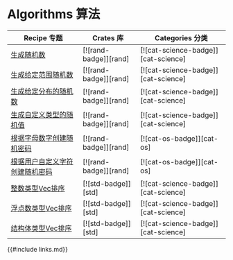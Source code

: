 # Algorithms 算法

| Recipe 专题 | Crates 库 | Categories 分类 |
|--------|--------|------------|
| [生成随机数][ex-rand] | [![rand-badge]][rand] | [![cat-science-badge]][cat-science] |
| [生成给定范围随机数][ex-rand-range] | [![rand-badge]][rand] | [![cat-science-badge]][cat-science] |
| [生成给定分布的随机数][ex-rand-dist] | [![rand-badge]][rand] | [![cat-science-badge]][cat-science] |
| [生成自定义类型的随机值][ex-rand-custom] | [![rand-badge]][rand] | [![cat-science-badge]][cat-science] |
| [根据字母数字创建随机密码][ex-rand-passwd] | [![rand-badge]][rand] | [![cat-os-badge]][cat-os] |
| [根据用户自定义字符创建随机密码][ex-rand-choose] | [![rand-badge]][rand] | [![cat-os-badge]][cat-os] |
| [整数类型Vec排序][ex-sort-integers] | [![std-badge]][std] | [![cat-science-badge]][cat-science] |
| [浮点数类型Vec排序][ex-sort-floats] | [![std-badge]][std] | [![cat-science-badge]][cat-science] |
| [结构体类型Vec排序][ex-sort-structs] | [![std-badge]][std] | [![cat-science-badge]][cat-science] |

[ex-rand]: algorithms/randomness.html#generate-random-numbers
[ex-rand-range]: algorithms/randomness.html#generate-random-numbers-within-a-range
[ex-rand-dist]: algorithms/randomness.html#generate-random-numbers-with-given-distribution
[ex-rand-custom]: algorithms/randomness.html#generate-random-values-of-a-custom-type
[ex-rand-passwd]: algorithms/randomness.html#create-random-passwords-from-a-set-of-alphanumeric-characters
[ex-rand-choose]:   algorithms/randomness.html#create-random-passwords-from-a-set-of-user-defined-characters
[ex-sort-integers]:   algorithms/sorting.html#sort-a-vector-of-integers
[ex-sort-floats]:   algorithms/sorting.html#sort-a-vector-of-floats
[ex-sort-structs]:   algorithms/sorting.html#sort-a-vector-of-structs

{{#include links.md}}

